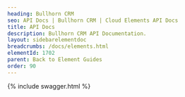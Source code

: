 ```yaml
---
heading: Bullhorn CRM
seo: API Docs | Bullhorn CRM | Cloud Elements API Docs
title: API Docs
description: Bullhorn CRM API Documentation.
layout: sidebarelementdoc
breadcrumbs: /docs/elements.html
elementId: 1702
parent: Back to Element Guides
order: 90
---
```


{% include swagger.html %}
